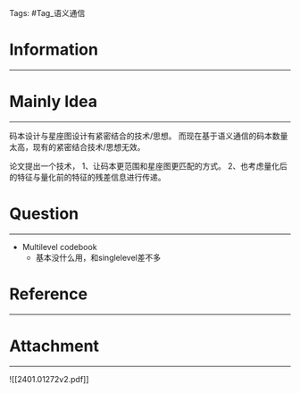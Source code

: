 Tags: #Tag_语义通信 
# Information
---


# Mainly Idea
---
码本设计与星座图设计有紧密结合的技术/思想。
而现在基于语义通信的码本数量太高，现有的紧密结合技术/思想无效。

论文提出一个技术，
1、让码本更范围和星座图更匹配的方式。
2、也考虑量化后的特征与量化前的特征的残差信息进行传递。

# Question
---
- Multilevel codebook
	- 基本没什么用，和singlelevel差不多

# Reference
---


# Attachment
---
![[2401.01272v2.pdf]]